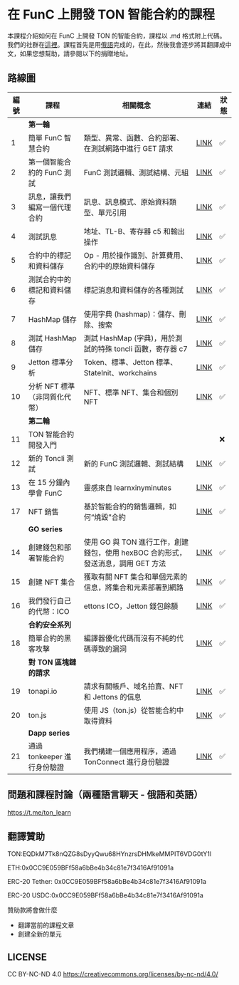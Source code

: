 # 在 FunC 上開發 TON 智能合約的課程

本課程介紹如何在 FunC 上開發 TON 的智能合約，課程以 .md 格式附上代碼。我們的社群在[這裡](https://t.me/ton_learn)。課程首先是用[俄語]((https://github.com/romanovichim/TonFunClessons_ru/))完成的，在此，然後我會逐步將其翻譯成中文，如果您想幫助，請參閱以下的捐贈地址。

## 路線圖
| 編號 | 課程 | 相關概念 | 連結 | 狀態 |
| ------------- | ------------- | ------------- | ------------- | ------------- |
|| **第一輪**   ||||
| 1 | 簡單 FunC 智慧合約 | 類型、異常、函數、合約部署、在測試網路中進行 GET 請求 | [LINK](./1lesson/firstlesson.md)  | ✅  |
| 2 | 第一個智能合約的 FunC 測試  | FunC 測試邏輯、測試結構、元組  | [LINK](./2lesson/secondlesson.md) | ✅  |
| 3 | 訊息，讓我們編寫一個代理合約 |  訊息、訊息模式、原始資料類型、單元引用 | [LINK](./3lesson/thirdlesson.md) | ✅  |
| 4 | 測試訊息 | 地址、TL-B、寄存器 c5 和輸出操作 |  [LINK](./4lesson/forthlesson.md) | ✅ |
| 5 | 合約中的標記和資料儲存 | Op - 用於操作識別、計算費用、合約中的原始資料儲存  | [LINK](./5lesson/fifthlesson.md) |  ✅  |
| 6 | 測試合約中的標記和資料儲存 |  標記消息和資料儲存的各種測試  | [LINK](./6lesson/sixthlesson.md) |  ✅ |
| 7 | HashMap 儲存  | 使用字典 (hashmap)：儲存、刪除、搜索  | [LINK](./7lesson/seventhlesson.md) | ✅  |
| 8 | 測試 HashMap 儲存  | 測試 HashMap (字典)，用於測試的特殊 toncli 函數，寄存器 c7  | [LINK](./8lesson/eighthlesson.md)  | ✅  |
| 9 | Jetton 標準分析  | Token、標準、Jetton 標準、StateInit、workchains  | [LINK](./9lesson/ninthlesson.md)  | ✅  |
| 10 | 分析 NFT 標準（非同質化代幣） | NFT、標準 NFT、集合和個別 NFT  | [LINK](./10lesson/tenthlesson.md)  | ✅  |
|| **第二輪**   |||||
| 11 | TON 智能合約開發入門  | | | ❌  |
| 12 | 新的 Toncli 測試| 新的 FunC 測試邏輯、測試結構 | [LINK](./12lesson/12lesson.md) | ✅  |
| 13 | 在 15 分鐘內學會 FunC | 靈感來自 learnxinyminutes | [LINK](./13lesson/15min.md) | ✅  |
| 17 | NFT 銷售 | 基於智能合約的銷售邏輯，如何“燒毀”合約 | [LINK](./17lesson/nftsale_eng.md) | ✅  |
|| **GO series**   |||||
| 14 | 創建錢包和部署智能合約 | 使用 GO 與 TON 進行工作，創建錢包，使用 hexBOC 合約形式，發送消息，調用 GET 方法 | [LINK](./14lesson/wallet_eng.md) | ✅  |
| 15 | 創建 NFT 集合  | 獲取有關 NFT 集合和單個元素的信息，將集合和元素部署到網路 | [LINK](./15lesson/NFTCollectionDeploy_eng.md) | ✅  |
| 16 | 我們發行自己的代幣：ICO  | ettons ICO，Jetton 錢包餘額| [LINK](./16lesson/ICO.md) | ✅  |
|| **合約安全系列**   |||||
| 18 |  簡單合約的黑客攻擊 | 編譯器優化代碼而沒有不純的代碼導致的漏洞 | [LINK](./18lesson/hack_eng.md) | ✅  |
|| **對 TON 區塊鏈的請求**   |||||
| 19 | tonapi.io | 請求有關帳戶、域名拍賣、NFT 和 Jettons 的信息  | [LINK](./19lesson/tonapi_eng.md) | ✅  |
| 20 | ton.js | 使用 JS（ton.js）從智能合約中取得資料  | [LINK](./20lesson/tonjs_eng.md) | ✅  |
|| **Dapp series**   |||||
| 21 | 通過 tonkeeper 進行身份驗證 | 我們構建一個應用程序，通過 TonConnect 進行身份驗證  | [LINK](./21lesson/tonkeeper_eng.md) | ✅  |

## 問題和課程討論（兩種語言聊天 - 俄語和英語）

https://t.me/ton_learn

## 翻譯贊助

TON:EQDkM7Tk8nQZG8sDyyQwu68HYnzrsDHMkeMMPIT6VDG0tY1l

ETH:0x0CC9E059BFf58a6bBe4b34c81e7f3416Af91091a

ERC-20 Tether: 0x0CC9E059BFf58a6bBe4b34c81e7f3416Af91091a

ERC-20 USDC:0x0CC9E059BFf58a6bBe4b34c81e7f3416Af91091a

贊助款將會做什麼
  - 翻譯當前的課程文章
  - 創建全新的單元
  
## LICENSE

CC BY-NC-ND 4.0 https://creativecommons.org/licenses/by-nc-nd/4.0/